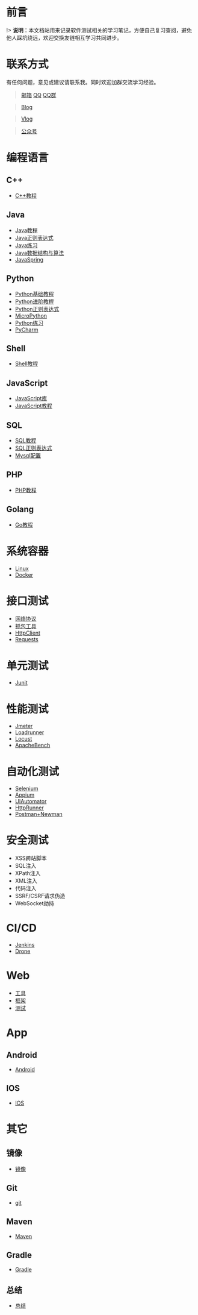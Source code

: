 # 前言
!> <b>说明</b>：本文档站用来记录软件测试相关的学习笔记，方便自己复习查阅，避免他人踩坑绕远，欢迎交换友链相互学习共同进步。

# 联系方式
有任何问题，意见或建议请联系我。同时欢迎加群交流学习经验。

> [邮箱](mailto:lsaiah@126.com) [QQ](tencent://Message/?Uin=814612233) [QQ群](https://jq.qq.com/?_wv=1027&k=ZWqrDa7s)

> [Blog](https://www.lsaiah.cn)

> [Vlog]()

> [公众号]()

# 编程语言

## C++
 * [C++教程](编程语言/c++/C++Tutorial.md)

## Java
 * [Java教程](编程语言/java/JavaTutorial.md)
 * [Java正则表达式](编程语言/java/JavaRegularExpression.md)
 * [Java练习](编程语言/java/Exercise.md)
 * [Java数据结构与算法](编程语言/java/JavaDataStructure.md)
 * [JavaSpring](编程语言/java/JavaSpring.md)

## Python
 * [Python基础教程](编程语言/python/PythonTutorial01.md)
 * [Python进阶教程](编程语言/python/PythonTutorial02.md)
 * [Python正则表达式](编程语言/python/PythonRegularExpression.md)
 * [MicroPython](编程语言/python/MicroPython.md)
 * [Python练习](编程语言/python/Exercise.md)
 * [PyCharm](编程语言/python/Pycharm.md)

## Shell
 * [Shell教程](编程语言/Shell.md)

## JavaScript
 * [JavaScript库](编程语言/javascript/JavaScriptLibraries.md)
 * [JavaScript教程](编程语言/javascript/JavaScriptTutorial.md)

## SQL
 * [SQL教程](编程语言/sql/SQLTutorial.md)
 * [SQL正则表达式](编程语言/sql/SQLRegularExpression.md)
 * [Mysql配置](编程语言/sql/mysql.md)

## PHP
 * [PHP教程](编程语言/php/PHPTutorial.md)

## Golang
 * [Go教程](编程语言/go/GoTutorial.md)

# 系统容器
 * [Linux](/系统容器/Linux.md)
 * [Docker](/系统容器/Docker.md)

# 接口测试
 * [网络协议](/接口测试/网络协议.md)
 * [抓包工具](/接口测试/抓包工具.md)
 * [HttpClient](/接口测试/HttpClient.md)
 * [Requests](/接口测试/Requests.md)

# 单元测试
 * [Junit](/单元测试/Junit.md)

# 性能测试
 * [Jmeter](/性能测试/Jmeter.md)
 * [Loadrunner](/性能测试/Loadrunner.md)
 * [Locust](/性能测试/Locust.md)
 * [ApacheBench](/性能测试/ApacheBench.md)

# 自动化测试
 * [Selenium](/自动化测试/Selenium.md)
 * [Appium](/自动化测试/Appium.md)
 * [UIAutomator](/自动化测试/UIAutomator.md)
 * [HttpRunner](/自动化测试/HttpRunner.md)
 * [Postman+Newman](/自动化测试/Postman+Newman.md)

# 安全测试
 * XSS跨站脚本
 * SQL注入
 * XPath注入
 * XML注入
 * 代码注入
 * SSRF/CSRF请求伪造
 * WebSocket劫持

# CI/CD
 * [Jenkins](/CICD/Jenkins.md)
 * [Drone](/CICD/Drone.md)

# Web
 * [工具](/Web/WebTools.md)
 * [框架](/Web/框架.md)
 * [测试](/Web/webtest.md)

# App

## Android
 * [Android](/App/android/android.md)

## IOS
 * [IOS](/App/ios)

# 其它

## 镜像
 * [镜像](/其它/镜像.md)

## Git
 * [git](/其它/git.md)

## Maven
 * [Maven](/其它/Maven.md)

## Gradle
 * [Gradle](/其它/Gradle.md)

## 总结
 * [总结](/其它/面试.md)
